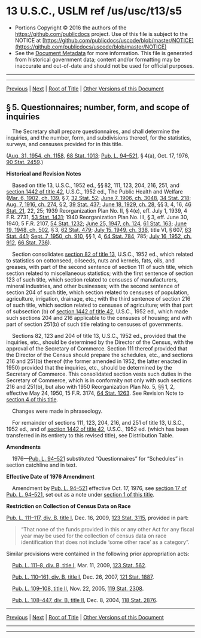 ---
---

# 13 U.S.C., USLM ref /us/usc/t13/s5

* Portions Copyright © 2016 the authors of the https://github.com/publicdocs project.
  Use of this file is subject to the NOTICE at [https://github.com/publicdocs/uscode/blob/master/NOTICE](https://github.com/publicdocs/uscode/blob/master/NOTICE)
* See the [Document Metadata](././../../../../..//README.md) for more information.
  This file is generated from historical government data; content and/or formatting may be inaccurate and out-of-date and should not be used for official purposes.

----------
----------

[Previous](./../../../../..//us/usc/t13/ch1/schI/m__us_usc_t13_s4.md) | [Next](./../../../../..//us/usc/t13/ch1/schI/m__us_usc_t13_s6.md) | [Root of Title](./../../../../../) | [Other Versions of this Document](https://publicdocs.github.io/go/links?ns=uslm&ref=%2Fus%2Fusc%2Ft13%2Fs5)

## § 5. Questionnaires; number, form, and scope of inquiries

    The Secretary shall prepare questionnaires, and shall determine the inquiries, and the number, form, and subdivisions thereof, for the statistics, surveys, and censuses provided for in this title.

([Aug. 31, 1954, ch. 1158][/us/act/1954-08-31/ch1158], [68 Stat. 1013][/us/stat/68/1013]; [Pub. L. 94–521][/us/pl/94/521], § 4(a), Oct. 17, 1976, [90 Stat. 2459][/us/stat/90/2459].)

 __Historical and Revision Notes__ 

    Based on title 13, U.S.C., 1952 ed., §§ 82, 111, 123, 204, 216, 251, and [section 1442 of title 42][/us/usc/t42/s1442], U.S.C., 1952 ed., The Public Health and Welfare ([Mar. 6, 1902, ch. 139][/us/act/1902-03-06/ch139], § 7, [32 Stat. 52][/us/stat/32/52]; [June 7, 1906, ch. 3048][/us/act/1906-06-07/ch3048], [34 Stat. 218][/us/stat/34/218]; [Aug. 7, 1916, ch. 274][/us/act/1916-08-07/ch274], § 2, [39 Stat. 437][/us/stat/39/437]; [June 18, 1929, ch. 28][/us/act/1929-06-18/ch28], §§ 3, 4, 16, [46 Stat. 21][/us/stat/46/21], 22, 25; 1939 Reorganization Plan No. II, § 4(e), eff. July 1, 1939, 4 F.R. 2731, [53 Stat. 1431][/us/stat/53/1431]; 1940 Reorganization Plan No. III, § 3, eff. June 30, 1940, 5 F.R. 2107, [54 Stat. 1232][/us/stat/54/1232]; [June 25, 1947, ch. 124][/us/act/1947-06-25/ch124], [61 Stat. 163][/us/stat/61/163]; [June 19, 1948, ch. 502][/us/act/1948-06-19/ch502], § 3, [62 Stat. 479][/us/stat/62/479]; [July 15, 1949, ch. 338][/us/act/1949-07-15/ch338], title VI, § 607, [63 Stat. 441][/us/stat/63/441]; [Sept. 7, 1950, ch. 910][/us/act/1950-09-07/ch910], §§ 1, 4, [64 Stat. 784][/us/stat/64/784], 785; [July 16, 1952, ch. 912][/us/act/1952-07-16/ch912], [66 Stat. 736][/us/stat/66/736]).

    Section consolidates [section 82 of title 13][/us/usc/t13/s82], U.S.C., 1952 ed., which related to statistics on cottonseed, oilseeds, nuts and kernels, fats, oils, and greases, with part of the second sentence of section 111 of such title, which section related to miscellaneous statistics; with the first sentence of section 123 of such title, which section related to censuses of manufacturers, mineral industries, and other businesses; with the second sentence of section 204 of such title, which section related to censuses of population, agriculture, irrigation, drainage, etc.; with the third sentence of section 216 of such title, which section related to censuses of agriculture; with that part of subsection (b) of [section 1442 of title 42][/us/usc/t42/s1442], U.S.C., 1952 ed., which made such sections 204 and 216 applicable to the censuses of housing; and with part of section 251(b) of such title relating to censuses of governments.

    Sections 82, 123 and 204 of title 13, U.S.C., 1952 ed., provided that the inquiries, etc., should be determined by the Director of the Census, with the approval of the Secretary of Commerce. Section 111 thereof provided that the Director of the Census should prepare the schedules, etc., and sections 216 and 251(b) thereof (the former amended in 1952, the latter enacted in 1950) provided that the inquiries, etc., should be determined by the Secretary of Commerce. This consolidated section vests such duties in the Secretary of Commerce, which is in conformity not only with such sections 216 and 251(b), but also with 1950 Reorganization Plan No. 5, §§ 1, 2, effective May 24, 1950, 15 F.R. 3174, [64 Stat. 1263][/us/stat/64/1263]. See Revision Note to [section 4 of this title][/us/usc/t13/s4].

    Changes were made in phraseology.

    For remainder of sections 111, 123, 204, 216, and 251 of title 13, U.S.C., 1952 ed., and of [section 1442 of title 42][/us/usc/t42/s1442], U.S.C., 1952 ed. (which has been transferred in its entirety to this revised title), see Distribution Table.

 __Amendments__ 

    1976—[Pub. L. 94–521][/us/pl/94/521] substituted “Questionnaires” for “Schedules” in section catchline and in text.

 __Effective Date of 1976 Amendment__ 

    Amendment by [Pub. L. 94–521][/us/pl/94/521] effective Oct. 17, 1976, see [section 17 of Pub. L. 94–521][/us/pl/94/521/s17], set out as a note under [section 1 of this title][/us/usc/t13/s1].

 __Restriction on Collection of Census Data on Race__ 

[Pub. L. 111–117, div. B, title I][/us/pl/111/117/dB/tI], Dec. 16, 2009, [123 Stat. 3115][/us/stat/123/3115], provided in part: 

> “That none of the funds provided in this or any other Act for any fiscal year may be used for the collection of census data on race identification that does not include ‘some other race’ as a category”.

Similar provisions were contained in the following prior appropriation acts:

    [Pub. L. 111–8, div. B, title I][/us/pl/111/8/dB/tI], Mar. 11, 2009, [123 Stat. 562][/us/stat/123/562].

    [Pub. L. 110–161, div. B, title I][/us/pl/110/161/dB/tI], Dec. 26, 2007, [121 Stat. 1887][/us/stat/121/1887].

    [Pub. L. 109–108, title II][/us/pl/109/108/tII], Nov. 22, 2005, [119 Stat. 2308][/us/stat/119/2308].

    [Pub. L. 108–447, div. B, title II][/us/pl/108/447/dB/tII], Dec. 8, 2004, [118 Stat. 2876][/us/stat/118/2876].

----------

[Previous](./../../../../..//us/usc/t13/ch1/schI/m__us_usc_t13_s4.md) | [Next](./../../../../..//us/usc/t13/ch1/schI/m__us_usc_t13_s6.md) | [Root of Title](./../../../../../) | [Other Versions of this Document](https://publicdocs.github.io/go/links?ns=uslm&ref=%2Fus%2Fusc%2Ft13%2Fs5)

----------
----------

[/us/act/1954-08-31/ch1158]: https://publicdocs.github.io/go/links?ns=uslm&ref=%2Fus%2Fact%2F1954-08-31%2Fch1158
[/us/stat/68/1013]: https://publicdocs.github.io/go/links?ns=uslm&ref=%2Fus%2Fstat%2F68%2F1013
[/us/pl/94/521]: https://publicdocs.github.io/go/links?ns=uslm&ref=%2Fus%2Fpl%2F94%2F521
[/us/stat/90/2459]: https://publicdocs.github.io/go/links?ns=uslm&ref=%2Fus%2Fstat%2F90%2F2459
[/us/usc/t42/s1442]: https://publicdocs.github.io/go/links?ns=uslm&ref=%2Fus%2Fusc%2Ft42%2Fs1442
[/us/act/1902-03-06/ch139]: https://publicdocs.github.io/go/links?ns=uslm&ref=%2Fus%2Fact%2F1902-03-06%2Fch139
[/us/stat/32/52]: https://publicdocs.github.io/go/links?ns=uslm&ref=%2Fus%2Fstat%2F32%2F52
[/us/act/1906-06-07/ch3048]: https://publicdocs.github.io/go/links?ns=uslm&ref=%2Fus%2Fact%2F1906-06-07%2Fch3048
[/us/stat/34/218]: https://publicdocs.github.io/go/links?ns=uslm&ref=%2Fus%2Fstat%2F34%2F218
[/us/act/1916-08-07/ch274]: https://publicdocs.github.io/go/links?ns=uslm&ref=%2Fus%2Fact%2F1916-08-07%2Fch274
[/us/stat/39/437]: https://publicdocs.github.io/go/links?ns=uslm&ref=%2Fus%2Fstat%2F39%2F437
[/us/act/1929-06-18/ch28]: https://publicdocs.github.io/go/links?ns=uslm&ref=%2Fus%2Fact%2F1929-06-18%2Fch28
[/us/stat/46/21]: https://publicdocs.github.io/go/links?ns=uslm&ref=%2Fus%2Fstat%2F46%2F21
[/us/stat/53/1431]: https://publicdocs.github.io/go/links?ns=uslm&ref=%2Fus%2Fstat%2F53%2F1431
[/us/stat/54/1232]: https://publicdocs.github.io/go/links?ns=uslm&ref=%2Fus%2Fstat%2F54%2F1232
[/us/act/1947-06-25/ch124]: https://publicdocs.github.io/go/links?ns=uslm&ref=%2Fus%2Fact%2F1947-06-25%2Fch124
[/us/stat/61/163]: https://publicdocs.github.io/go/links?ns=uslm&ref=%2Fus%2Fstat%2F61%2F163
[/us/act/1948-06-19/ch502]: https://publicdocs.github.io/go/links?ns=uslm&ref=%2Fus%2Fact%2F1948-06-19%2Fch502
[/us/stat/62/479]: https://publicdocs.github.io/go/links?ns=uslm&ref=%2Fus%2Fstat%2F62%2F479
[/us/act/1949-07-15/ch338]: https://publicdocs.github.io/go/links?ns=uslm&ref=%2Fus%2Fact%2F1949-07-15%2Fch338
[/us/stat/63/441]: https://publicdocs.github.io/go/links?ns=uslm&ref=%2Fus%2Fstat%2F63%2F441
[/us/act/1950-09-07/ch910]: https://publicdocs.github.io/go/links?ns=uslm&ref=%2Fus%2Fact%2F1950-09-07%2Fch910
[/us/stat/64/784]: https://publicdocs.github.io/go/links?ns=uslm&ref=%2Fus%2Fstat%2F64%2F784
[/us/act/1952-07-16/ch912]: https://publicdocs.github.io/go/links?ns=uslm&ref=%2Fus%2Fact%2F1952-07-16%2Fch912
[/us/stat/66/736]: https://publicdocs.github.io/go/links?ns=uslm&ref=%2Fus%2Fstat%2F66%2F736
[/us/usc/t13/s82]: https://publicdocs.github.io/go/links?ns=uslm&ref=%2Fus%2Fusc%2Ft13%2Fs82
[/us/usc/t42/s1442]: https://publicdocs.github.io/go/links?ns=uslm&ref=%2Fus%2Fusc%2Ft42%2Fs1442
[/us/stat/64/1263]: https://publicdocs.github.io/go/links?ns=uslm&ref=%2Fus%2Fstat%2F64%2F1263
[/us/usc/t13/s4]: https://publicdocs.github.io/go/links?ns=uslm&ref=%2Fus%2Fusc%2Ft13%2Fs4
[/us/usc/t42/s1442]: https://publicdocs.github.io/go/links?ns=uslm&ref=%2Fus%2Fusc%2Ft42%2Fs1442
[/us/pl/94/521]: https://publicdocs.github.io/go/links?ns=uslm&ref=%2Fus%2Fpl%2F94%2F521
[/us/pl/94/521]: https://publicdocs.github.io/go/links?ns=uslm&ref=%2Fus%2Fpl%2F94%2F521
[/us/pl/94/521/s17]: https://publicdocs.github.io/go/links?ns=uslm&ref=%2Fus%2Fpl%2F94%2F521%2Fs17
[/us/usc/t13/s1]: https://publicdocs.github.io/go/links?ns=uslm&ref=%2Fus%2Fusc%2Ft13%2Fs1
[/us/pl/111/117/dB/tI]: https://publicdocs.github.io/go/links?ns=uslm&ref=%2Fus%2Fpl%2F111%2F117%2FdB%2FtI
[/us/stat/123/3115]: https://publicdocs.github.io/go/links?ns=uslm&ref=%2Fus%2Fstat%2F123%2F3115
[/us/pl/111/8/dB/tI]: https://publicdocs.github.io/go/links?ns=uslm&ref=%2Fus%2Fpl%2F111%2F8%2FdB%2FtI
[/us/stat/123/562]: https://publicdocs.github.io/go/links?ns=uslm&ref=%2Fus%2Fstat%2F123%2F562
[/us/pl/110/161/dB/tI]: https://publicdocs.github.io/go/links?ns=uslm&ref=%2Fus%2Fpl%2F110%2F161%2FdB%2FtI
[/us/stat/121/1887]: https://publicdocs.github.io/go/links?ns=uslm&ref=%2Fus%2Fstat%2F121%2F1887
[/us/pl/109/108/tII]: https://publicdocs.github.io/go/links?ns=uslm&ref=%2Fus%2Fpl%2F109%2F108%2FtII
[/us/stat/119/2308]: https://publicdocs.github.io/go/links?ns=uslm&ref=%2Fus%2Fstat%2F119%2F2308
[/us/pl/108/447/dB/tII]: https://publicdocs.github.io/go/links?ns=uslm&ref=%2Fus%2Fpl%2F108%2F447%2FdB%2FtII
[/us/stat/118/2876]: https://publicdocs.github.io/go/links?ns=uslm&ref=%2Fus%2Fstat%2F118%2F2876


